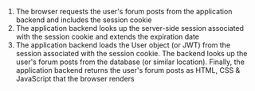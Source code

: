 1. The browser requests the user's forum posts from the application backend and includes the session cookie
1. The application backend looks up the server-side session associated with the session cookie and extends the expiration date
1. The application backend loads the User object (or JWT) from the session associated with the session cookie. The backend looks up the user's forum posts from the database (or similar location). Finally, the application backend returns the user's forum posts as HTML, CSS & JavaScript that the browser renders 